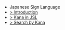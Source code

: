 * Japanese Sign Language
* [> Introduction](/en/jsl/intro.md)
* [> Kana in JSL](/en/jsl/kana.md)
* [> Search by Kana](/en/jsl/sign/category-kana.md)